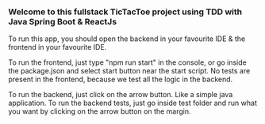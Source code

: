 <h3>
Welcome to this fullstack TicTacToe project using TDD with Java Spring Boot & ReactJs
</h3>


<p>
To run this app, you should open the backend in your favourite IDE & the frontend in your favourite IDE.
</p>

<p>
    To run the frontend, just type "npm run start" in the console, or go inside the package.json and select start button near the start script.
    No tests are present in the frontend, because we test all the logic in the backend.
</p>

<p>
    To run the backend, just click on the arrow button. Like a simple java application.
    To run the backend tests, just go  inside test folder and run what you want by clicking on the arrow button on the margin.
</p>